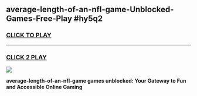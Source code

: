 
## average-length-of-an-nfl-game-Unblocked-Games-Free-Play #hy5q2
<h3>
<a href="https://us.freeplayer.one?title=average-length-of-an-nfl-game&ref=9M">CLICK TO PLAY</a></h3>
<hr>

<h3>
<a href="https://us.freeplayer.one?title=average-length-of-an-nfl-game&ref=9M">CLICK 2 PLAY</a>
  
</h3>

<a href="https://us.freeplayer.one?title=average-length-of-an-nfl-game&ref=9M"><img src="https://clearcache.store/games.png"></a>


**average-length-of-an-nfl-game games unblocked: Your Gateway to Fun and Accessible Online Gaming**
